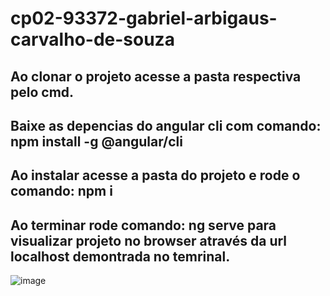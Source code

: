 # cp02-93372-gabriel-arbigaus-carvalho-de-souza
## Ao clonar o projeto acesse a pasta respectiva pelo cmd.
## Baixe as depencias do angular cli com comando: npm install -g @angular/cli
## Ao instalar acesse a pasta do projeto e rode o comando: npm i
## Ao terminar rode comando: ng serve para visualizar projeto no browser através da url localhost demontrada no temrinal.
![image](https://github.com/FIAP-2024-3SIS/cp02-93372-gabriel-arbigaus-carvalho-de-souza/assets/114034024/e4500813-a476-4756-a1c1-0188802443a5)
